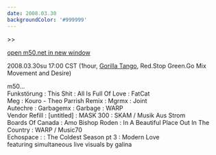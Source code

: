 ```yaml
---
date: 2008.03.30
backgroundColor: '#999999'
---
```


\>>

[open m50.net in new window  
](http://m50.net/)

2008.03.30su 17:00 CST (1hour, [Gorilla Tango](http://www.gorillatango.com/), Red.Stop Green.Go Mix Movement and Desire)

m50...  
Funkstörung : This Shit : All Is Full Of Love : FatCat  
Meg : Kouro - Theo Parrish Remix : Mgrmx : Joint  
Autechre : Garbagemx : Garbage : WARP  
Vendor Refill : \[untitled\] : MASK 300 : SKAM / Musik Aus Strom  
Boards Of Canada : Amo Bishop Roden : In A Beautiful Place Out In The Country : WARP / Music70  
Echospace : : The Coldest Season pt 3 : Modern Love  
featuring simultaneous live visuals by galina